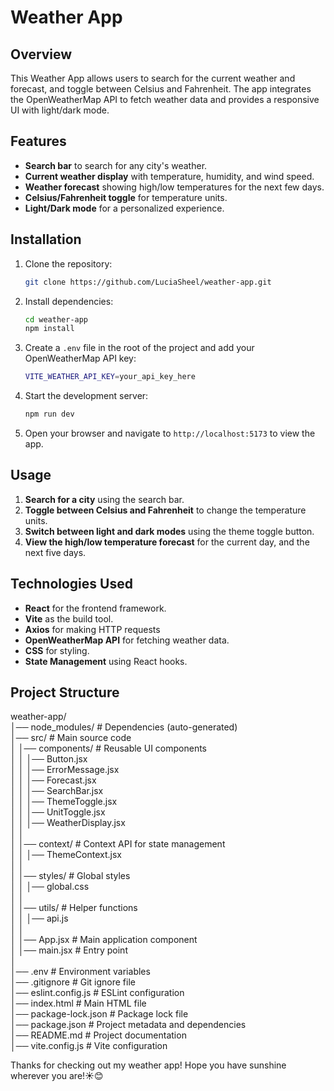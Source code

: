 # Weather App

## Overview

This Weather App allows users to search for the current weather and forecast, and toggle between Celsius and Fahrenheit. The app integrates the OpenWeatherMap API to fetch weather data and provides a responsive UI with light/dark mode.

## Features

- **Search bar** to search for any city's weather.
- **Current weather display** with temperature, humidity, and wind speed.
- **Weather forecast** showing high/low temperatures for the next few days.
- **Celsius/Fahrenheit toggle** for temperature units.
- **Light/Dark mode** for a personalized experience.

## Installation

1. Clone the repository:
    ```bash
    git clone https://github.com/LuciaSheel/weather-app.git
    ```

2. Install dependencies:
    ```bash
    cd weather-app
    npm install
    ```

3. Create a `.env` file in the root of the project and add your OpenWeatherMap API key:
    ```bash
    VITE_WEATHER_API_KEY=your_api_key_here
    ```

4. Start the development server:
    ```bash
    npm run dev
    ```

5. Open your browser and navigate to `http://localhost:5173` to view the app.

## Usage

1. **Search for a city** using the search bar.
2. **Toggle between Celsius and Fahrenheit** to change the temperature units.
3. **Switch between light and dark modes** using the theme toggle button.
4. **View the high/low temperature forecast** for the current day, and the next five days.

## Technologies Used

- **React** for the frontend framework.
- **Vite** as the build tool.
- **Axios** for making HTTP requests
- **OpenWeatherMap API** for fetching weather data.
- **CSS** for styling.
- **State Management** using React hooks.

## Project Structure

weather-app/  
│── node_modules/             # Dependencies (auto-generated)  
│── src/                      # Main source code  
│   │── components/           # Reusable UI components  
│   │   │── Button.jsx  
│   │   │── ErrorMessage.jsx  
│   │   │── Forecast.jsx  
│   │   │── SearchBar.jsx  
│   │   │── ThemeToggle.jsx  
│   │   │── UnitToggle.jsx  
│   │   │── WeatherDisplay.jsx  
│   │  
│   │── context/              # Context API for state management  
│   │   │── ThemeContext.jsx  
│   │  
│   │── styles/               # Global styles  
│   │   │── global.css  
│   │  
│   │── utils/                # Helper functions  
│   │   │── api.js  
│   │  
│   │── App.jsx               # Main application component  
│   │── main.jsx              # Entry point  
│  
│── .env                      # Environment variables  
│── .gitignore                # Git ignore file  
│── eslint.config.js          # ESLint configuration  
│── index.html                # Main HTML file  
│── package-lock.json         # Package lock file  
│── package.json              # Project metadata and dependencies  
│── README.md                 # Project documentation  
│── vite.config.js            # Vite configuration  
 


Thanks for checking out my weather app! Hope you have sunshine wherever you are!☀️😊


